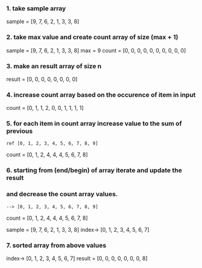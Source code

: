 ### 1. take sample array
sample = [9, 7, 6, 2, 1, 3, 3, 8]
### 2. take max value and create count array of size (max + 1)
sample = [9, 7, 6, 2, 1, 3, 3, 8]
max = 9
count = [0, 0, 0, 0, 0, 0, 0, 0, 0, 0]
### 3. make an result array of size n
result = [0, 0, 0, 0, 0, 0, 0, 0]
### 4. increase count array based on the occurence of item in input
count = [0, 1, 1, 2, 0, 0, 1, 1, 1, 1]
### 5. for each item in count array increase value to the sum of previous
    ref [0, 1, 2, 3, 4, 5, 6, 7, 8, 9]
count = [0, 1, 2, 4, 4, 4, 5, 6, 7, 8]
### 6. starting from (end/begin) of array iterate and update the result
###    and decrease the count array values.
    --> [0, 1, 2, 3, 4, 5, 6, 7, 8, 9]
count = [0, 1, 2, 4, 4, 4, 5, 6, 7, 8]

sample = [9, 7, 6, 2, 1, 3, 3, 8]
 index-> [0, 1, 2, 3, 4, 5, 6, 7]
### 7. sorted array from above values
 index-> [0, 1, 2, 3, 4, 5, 6, 7]
result = [0, 0, 0, 0, 0, 0, 0, 8]